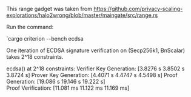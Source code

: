This range gadget was taken from https://github.com/privacy-scaling-explorations/halo2wrong/blob/master/maingate/src/range.rs

Run the command:

`cargo criterion --bench ecdsa

One iteration of ECDSA signature verification on (Secp256k1, BnScalar) takes 2^18 constraints.

ecdsa() at 2^18 constraints:
Verifier Key Generation:   [3.8276 s 3.8502 s 3.8724 s]
Prover Key Generation:     [4.4071 s 4.4747 s 4.5498 s]
Proof Generation:          [19.086 s 19.146 s 19.222 s]  
Proof Verification:        [11.081 ms 11.122 ms 11.169 ms]